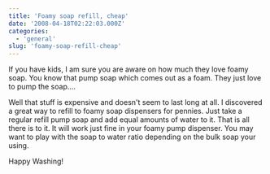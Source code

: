 ```yaml
---
title: 'Foamy soap refill, cheap'
date: '2008-04-18T02:22:03.000Z'
categories:
  - 'general'
slug: 'foamy-soap-refill-cheap'
---
```


If you have kids, I am sure you are aware on how much they love foamy soap. You know that pump soap which comes out as a foam. They just love to pump the soap....

Well that stuff is expensive and doesn't seem to last long at all. I discovered a great way to refill to foamy soap dispensers for pennies. Just take a regular refill pump soap and add equal amounts of water to it. That is all there is to it. It will work just fine in your foamy pump dispenser. You may want to play with the soap to water ratio depending on the bulk soap your using.

Happy Washing!
